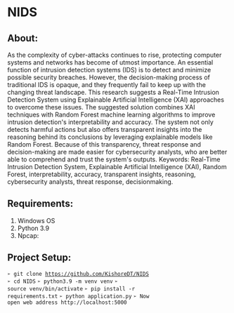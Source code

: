 # NIDS

## About:
As the complexity of cyber-attacks continues to rise, protecting computer systems
and networks has become of utmost importance. An essential function of
intrusion detection systems (IDS) is to detect and minimize possible security
breaches. However, the decision-making process of traditional IDS is opaque, and
they frequently fail to keep up with the changing threat landscape. This research
suggests a Real-Time Intrusion Detection System using Explainable Artificial
Intelligence (XAI) approaches to overcome these issues. The suggested solution
combines XAI techniques with Random Forest machine learning algorithms to
improve intrusion detection's interpretability and accuracy. The system not only
detects harmful actions but also offers transparent insights into the reasoning
behind its conclusions by leveraging explainable models like Random Forest.
Because of this transparency, threat response and decision-making are made
easier for cybersecurity analysts, who are better able to comprehend and trust the
system's outputs.
Keywords: Real-Time Intrusion Detection System, Explainable Artificial
Intelligence (XAI), Random Forest, interpretability, accuracy, transparent
insights, reasoning, cybersecurity analysts, threat response, decisionmaking.

## Requirements:
1. Windows OS
2. Python 3.9
3. Npcap:

## Project Setup:
<code>➢ git clone https://github.com/KishoreDT/NIDS</code><br>
<code>➢ cd NIDS</code>
<code>➢ python3.9 -m venv venv</code>
<code>➢ source venv/bin/activate</code>
<code>➢ pip install -r requirements.txt</code>
<code>➢ python application.py</code>
<code>➢ Now open web address http://localhost:5000</code>